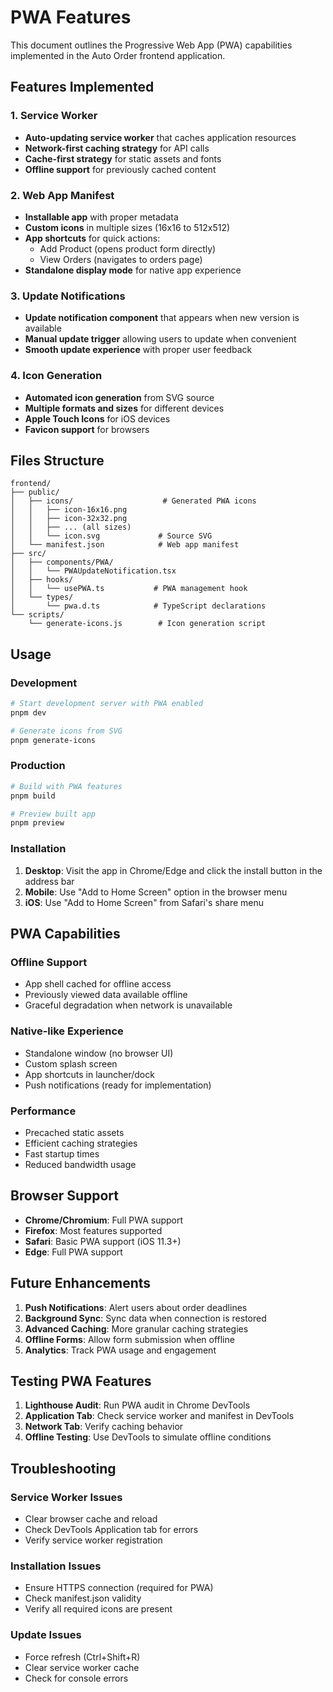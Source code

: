 # PWA Features

This document outlines the Progressive Web App (PWA) capabilities implemented in the Auto Order frontend application.

## Features Implemented

### 1. Service Worker
- **Auto-updating service worker** that caches application resources
- **Network-first caching strategy** for API calls
- **Cache-first strategy** for static assets and fonts
- **Offline support** for previously cached content

### 2. Web App Manifest
- **Installable app** with proper metadata
- **Custom icons** in multiple sizes (16x16 to 512x512)
- **App shortcuts** for quick actions:
  - Add Product (opens product form directly)
  - View Orders (navigates to orders page)
- **Standalone display mode** for native app experience

### 3. Update Notifications
- **Update notification component** that appears when new version is available
- **Manual update trigger** allowing users to update when convenient
- **Smooth update experience** with proper user feedback

### 4. Icon Generation
- **Automated icon generation** from SVG source
- **Multiple formats and sizes** for different devices
- **Apple Touch Icons** for iOS devices
- **Favicon support** for browsers

## Files Structure

```
frontend/
├── public/
│   ├── icons/                    # Generated PWA icons
│   │   ├── icon-16x16.png
│   │   ├── icon-32x32.png
│   │   ├── ... (all sizes)
│   │   └── icon.svg             # Source SVG
│   └── manifest.json            # Web app manifest
├── src/
│   ├── components/PWA/
│   │   └── PWAUpdateNotification.tsx
│   ├── hooks/
│   │   └── usePWA.ts           # PWA management hook
│   └── types/
│       └── pwa.d.ts            # TypeScript declarations
└── scripts/
    └── generate-icons.js        # Icon generation script
```

## Usage

### Development
```bash
# Start development server with PWA enabled
pnpm dev

# Generate icons from SVG
pnpm generate-icons
```

### Production
```bash
# Build with PWA features
pnpm build

# Preview built app
pnpm preview
```

### Installation
1. **Desktop**: Visit the app in Chrome/Edge and click the install button in the address bar
2. **Mobile**: Use "Add to Home Screen" option in the browser menu
3. **iOS**: Use "Add to Home Screen" from Safari's share menu

## PWA Capabilities

### Offline Support
- App shell cached for offline access
- Previously viewed data available offline
- Graceful degradation when network is unavailable

### Native-like Experience
- Standalone window (no browser UI)
- Custom splash screen
- App shortcuts in launcher/dock
- Push notifications (ready for implementation)

### Performance
- Precached static assets
- Efficient caching strategies
- Fast startup times
- Reduced bandwidth usage

## Browser Support

- **Chrome/Chromium**: Full PWA support
- **Firefox**: Most features supported
- **Safari**: Basic PWA support (iOS 11.3+)
- **Edge**: Full PWA support

## Future Enhancements

1. **Push Notifications**: Alert users about order deadlines
2. **Background Sync**: Sync data when connection is restored
3. **Advanced Caching**: More granular caching strategies
4. **Offline Forms**: Allow form submission when offline
5. **Analytics**: Track PWA usage and engagement

## Testing PWA Features

1. **Lighthouse Audit**: Run PWA audit in Chrome DevTools
2. **Application Tab**: Check service worker and manifest in DevTools
3. **Network Tab**: Verify caching behavior
4. **Offline Testing**: Use DevTools to simulate offline conditions

## Troubleshooting

### Service Worker Issues
- Clear browser cache and reload
- Check DevTools Application tab for errors
- Verify service worker registration

### Installation Issues
- Ensure HTTPS connection (required for PWA)
- Check manifest.json validity
- Verify all required icons are present

### Update Issues
- Force refresh (Ctrl+Shift+R)
- Clear service worker cache
- Check for console errors 